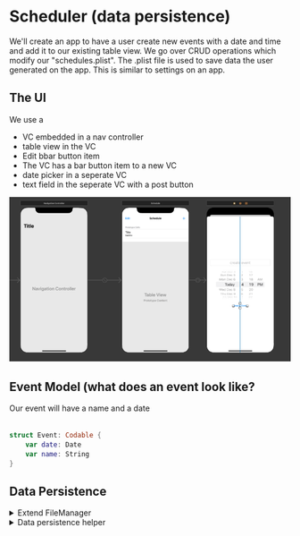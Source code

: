 # Scheduler (data persistence)

We'll create an app to have a user create new events with a date and time and add it to our existing table view. We go over CRUD operations which modify our "schedules.plist". The .plist file is used to save data the user generated on the app. This is similar to settings on an app.

## The UI
We use a<br>
<ul>
  <li>VC embedded in a nav controller</li>
  <li>table view in the VC</li>
  <li>Edit bbar button item</li>
  <li>The VC has a bar button item to a new VC</li>
  <li>date picker in a seperate VC</li>
  <li>text field in the seperate VC with a post button</li>
</ul>
<img src="/Pursuit-UIKit/Unit2/scheduler/Assets/schedulerUI.png"></img>

## Event Model (what does an event look like?
Our event will have a name and a date

```swift

struct Event: Codable {
    var date: Date
    var name: String
}

```

## Data Persistence

<details>
  <summary>Extend FileManager</summary>
  
  ```swift
  
import Foundation

// here we want to include a new function for FileManager
extension FileManager {
    // we can use the file manager to grab the directory of our users document.
    
    // note that removing static func this function will force us to make an
    // instance of let fileManager = FileManager(); static creates an instance for us.
    static func getDocumentsDirectory() -> URL {
        return FileManager.default.urls(for: .documentDirectory, in: .userDomainMask)[0]
    }
    
    // this helper function appends a filename to the documents directory
    // i.e documents/yourFile.plist
    static func pathToDocumentsDirectory(with fileName: String) -> URL {
        return getDocumentsDirectory().appendingPathComponent(fileName)
    } 
}
  
  ```
</details>

<details>
  <summary>Data persistence helper</summary>
  
  ```swift
import Foundation

// set up an enum for when our app runs into potential errors
enum DataPersistenceError: Error {
    case savingError(Error)
    case fileDoesNotExist(String)
    case noData
    case decodingError(Error)
    case deletingError(Error)
}

class PersistenceHelper {
    
    // array of events
    private static var events = [Event]()
    
    // create file name
    private static let filename = "schedules.plist"
    
    // save item - save item to documents directory
    static func saveItem(event: Event) throws {
        events.append(event) // append a new event to our events array
        try save()
    }
    
    // used when we create, update, delete
    static func save() throws {
        
        // get the url path, save it to the file it will be used in
        let url = FileManager.pathToDocumentsDirectory(with: filename)
        
        // events array will be the object being converted to data
        // we'll use the Data object and write/save it to our documents
        do {
            
            // encode the events data to objects, then write it to our url
            let data = try PropertyListEncoder().encode(events)
            try data.write(to: url, options: .atomic)
        } catch {
            throw DataPersistenceError.savingError(error)
        }
    }
    
    // load = retrieve items from documents directory
    static func loadEvents() throws -> [Event] {
        
        // we need access to the filename url that we are reading from
        let url = FileManager.pathToDocumentsDirectory(with: filename)
        
        // check if the file exists
        if FileManager.default.fileExists(atPath: url.path) {
            
            // read from the file; check for persistence errors -> noData
            if let data = FileManager.default.contents(atPath: url.path) {
                
                // check if we get a decoding error
                do {
                    events = try PropertyListDecoder().decode([Event].self, from: data)
                } catch {
                    throw DataPersistenceError.decodingError(error)
                }
            } else {
                throw DataPersistenceError.noData
            }
        } else {
            throw DataPersistenceError.fileDoesNotExist(filename)
        }
        return events
    }
    
    // delete - remove item from documents directory
    static func delete(event index: Int) throws {
        // remove the item
        events.remove(at: index)
        
        // save the updated events array to the documents directory
        do {
            try save()
        } catch {
            throw DataPersistenceError.deletingError(error)
        }
    }
}
  ```
</details>



